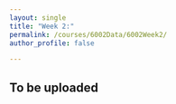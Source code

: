```yaml
---
layout: single
title: "Week 2:"
permalink: /courses/6002Data/6002Week2/
author_profile: false

---
```


## To be uploaded